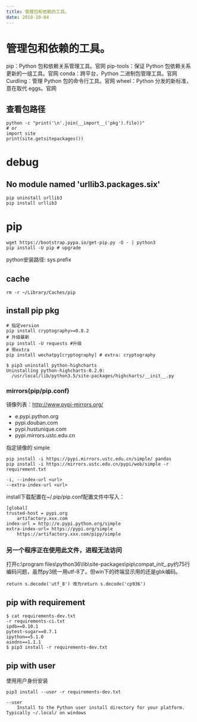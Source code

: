 ```yaml
---
title: 管理包和依赖的工具。
date: 2018-10-04
---
```

# 管理包和依赖的工具。

pip：Python 包和依赖关系管理工具。官网
pip-tools：保证 Python 包依赖关系更新的一组工具。官网
conda：跨平台，Python 二进制包管理工具。官网
Curdling：管理 Python 包的命令行工具。官网
wheel：Python 分发的新标准，意在取代 eggs。官网

## 查看包路径

    python -c "print('\n'.join(__import__('pkg').file))"
    # or
    import site
    print(site.getsitepackages())

# debug
## No module named 'urllib3.packages.six'
    pip uninstall urllib3
    pip install urllib3

# pip

    wget https://bootstrap.pypa.io/get-pip.py -O - | python3
    pip install -U pip # upgrade

python安装路径: sys.prefix

## cache

	rm -r ~/Library/Caches/pip

## install pip pkg 

    # 指定version
    pip install cryptography>=0.8.2
    # 升级最新
    pip install -U requests #升级
    # 带extra
    pip install wechatpy[cryptography] # extra: cryptography

    $ pip3 uninstall python-highcharts
    Uninstalling python-highcharts-0.2.0:
      /usr/local/lib/python3.5/site-packages/highcharts/__init__.py

### mirrors(pip/pip.conf)
镜像列表：http://www.pypi-mirrors.org/ 
- e.pypi.python.org
- pypi.douban.com
- pypi.hustunique.com
- pypi.mirrors.ustc.edu.cn

指定镜像的 simple

    pip install -i https://pypi.mirrors.ustc.edu.cn/simple/ pandas 
    pip install -i https://mirrors.ustc.edu.cn/pypi/web/simple -r requirement.txt

    -i, --index-url <url>
    --extra-index-url <url>

install下载配置在~/.pip/pip.conf配置文件中写入：

    [global]
    trusted-host = pypi.org
        artifactory.xxx.com
    index-url = http://e.pypi.python.org/simple
    extra-index-url= https://pypi.org/simple
        https://artifactory.xxx.com/pipy/simple

### 另一个程序正在使用此文件，进程无法访问
打开c:\program files\python36\lib\site-packages\pip\compat\__init__.py约75行
编码问题，虽然py3统一用utf-8了。但win下的终端显示用的还是gbk编码。

    return s.decode('utf_8') 改为return s.decode('cp936')

## pip with requirement

    $ cat requirements-dev.txt
    -r requirements-ci.txt
    ipdb==0.10.1
    pytest-sugar==0.7.1
    ipython==5.1.0
    aiodns==1.1.1
    $ pip3 install -r requirements-dev.txt

## pip with user
使用用户身份安装

    pip3 install --user -r requirements-dev.txt

    --user
        Install to the Python user install directory for your platform. Typically ~/.local/ on windows
